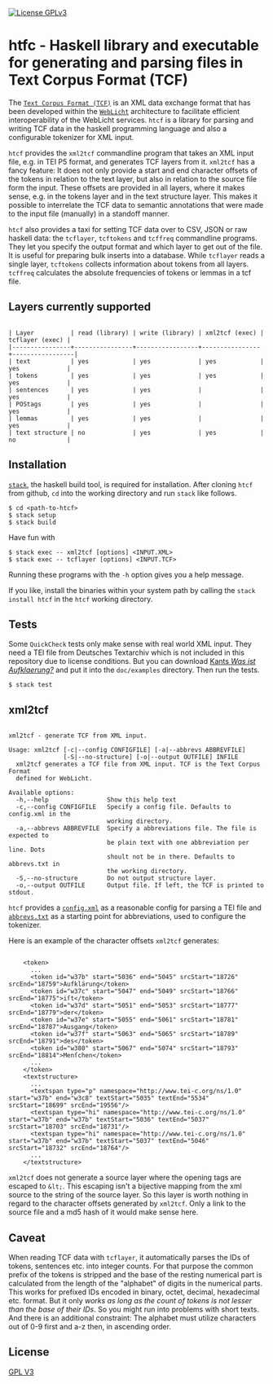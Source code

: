 [![License GPLv3](https://img.shields.io/badge/license-GPL_3-green.svg)](http://www.gnu.org/licenses/gpl-3.0.txt)

# htfc - Haskell library and executable for generating and parsing files in Text Corpus Format (TCF) #

The
[`Text Corpus Format (TCF)`](http://weblicht.sfs.uni-tuebingen.de/weblichtwiki/index.php/The_TCF_Format)
is an XML data exchange format that has been developed within the
[`WebLicht`](http://weblicht.sfs.uni-tuebingen.de/weblichtwiki/index.php/Main_Page)
architecture to facilitate efficient interoperability of the WebLicht
services. `htcf` is a library for parsing and writing TCF data in the
haskell programming language and also a configurable tokenizer for XML
input.

`htcf` provides the `xml2tcf` commandline program that takes an XML
input file, e.g. in TEI P5 format, and generates TCF layers from
it. `xml2tcf` has a fancy feature: It does not only provide a start
and end character offsets of the tokens in relation to the text layer,
but also in relation to the source file form the input. These offsets
are provided in all layers, where it makes sense, e.g. in the tokens
layer and in the text structure layer. This makes it possible to
interrelate the TCF data to semantic annotations that were made to the
input file (manually) in a standoff manner.

`htcf` also provides a taxi for setting TCF data over to CSV, JSON or
raw haskell data: the `tcflayer`, `tcftokens` and `tcffreq`
commandline programs. They let you specify the output format and which
layer to get out of the file. It is useful for preparing bulk inserts
into a database. While `tcflayer` reads a single layer, `tcftokens`
collects information about tokens from all layers. `tcffreq`
calculates the absolute frequencies of tokens or lemmas in a tcf file.



## Layers currently supported ##

<pre><code>
| Layer          | read (library) | write (library) | xml2tcf (exec) | tcflayer (exec) |
|----------------+----------------+-----------------+----------------+-----------------|
| text           | yes            | yes             | yes            | yes             |
| tokens         | yes            | yes             | yes            | yes             |
| sentences      | yes            | yes             |                | yes             |
| POStags        | yes            | yes             |                | yes             |
| lemmas         | yes            | yes             |                | yes             |
| text structure | no             | yes             | yes            | no              |
</code></pre>


## Installation ##

[`stack`](https://docs.haskellstack.org), the haskell build tool, is
required for installation. After cloning `htcf` from github, `cd` into
the working directory and run `stack` like follows.

	$ cd <path-to-htcf>
	$ stack setup
	$ stack build

Have fun with

	$ stack exec -- xml2tcf [options] <INPUT.XML>
    $ stack exec -- tcflayer [options] <INPUT.TCF>

Running these programs with the `-h` option gives you a help message.

If you like, install the binaries within your system path by calling
the `stack install htcf` in the `htcf` working directory.


## Tests ##

Some `QuickCheck` tests only make sense with real world XML input. They
need a TEI file from Deutsches Textarchiv which is not included in
this repository due to license conditions. But you can download
[Kants *Was ist Aufklaerung?*](http://www.deutschestextarchiv.de/book/download_xml/kant_aufklaerung_1784)
and put it into the `doc/examples` directory. Then run the tests.

    $ stack test


## xml2tcf ##


<pre><code>
xml2tcf - generate TCF from XML input.

Usage: xml2tcf [-c|--config CONFIGFILE] [-a|--abbrevs ABBREVFILE]
               [-S|--no-structure] [-o|--output OUTFILE] INFILE
  xml2tcf generates a TCF file from XML input. TCF is the Text Corpus Format
  defined for WebLicht.

Available options:
  -h,--help                Show this help text
  -c,--config CONFIGFILE   Specify a config file. Defaults to config.xml in the
                           working directory.
  -a,--abbrevs ABBREVFILE  Specify a abbreviations file. The file is expected to
                           be plain text with one abbreviation per line. Dots
                           shoult not be in there. Defaults to abbrevs.txt in
                           the working directory.
  -S,--no-structure        Do not output structure layer.
  -o,--output OUTFILE      Output file. If left, the TCF is printed to stdout.
</code></pre>

`htcf` provides a [`config.xml`](config.xml) as a reasonable config
for parsing a TEI file and [`abbrevs.txt`](abbrevs.txt) as a starting
point for abbreviations, used to configure the tokenizer.

Here is an example of the character offsets `xml2tcf` generates:

<pre><code>
    &lt;token>
      ...
      &lt;token id="w37b" start="5036" end="5045" srcStart="18726" srcEnd="18759">Aufklärung&lt;/token>
      &lt;token id="w37c" start="5047" end="5049" srcStart="18766" srcEnd="18775">iſt&lt;/token>
      &lt;token id="w37d" start="5051" end="5053" srcStart="18777" srcEnd="18779">der&lt;/token>
      &lt;token id="w37e" start="5055" end="5061" srcStart="18781" srcEnd="18787">Ausgang&lt;/token>
      &lt;token id="w37f" start="5063" end="5065" srcStart="18789" srcEnd="18791">des&lt;/token>
      &lt;token id="w380" start="5067" end="5074" srcStart="18793" srcEnd="18814">Menſchen&lt;/token>
	  ...
    &lt;/token>
	&lt;textstructure>
	  ...
	  &lt;textspan type="p" namespace="http://www.tei-c.org/ns/1.0" start="w37b" end="w3c8" textStart="5035" textEnd="5534" srcStart="18699" srcEnd="19556"/>
      &lt;textspan type="hi" namespace="http://www.tei-c.org/ns/1.0" start="w37b" end="w37b" textStart="5036" textEnd="5037" srcStart="18703" srcEnd="18731"/>
      &lt;textspan type="hi" namespace="http://www.tei-c.org/ns/1.0" start="w37b" end="w37b" textStart="5037" textEnd="5046" srcStart="18732" srcEnd="18764"/>
	  ...
    &lt;/textstructure>
</code></pre>

`xml2tcf` does not generate a source layer where the opening tags are
escaped to `&lt;`. This escaping isn't a bijective mapping from the
xml source to the string of the source layer. So this layer is worth
nothing in regard to the character offsets generated by
`xml2tcf`. Only a link to the source file and a md5 hash of it would
make sense here.

## Caveat ##

When reading TCF data with `tcflayer`, it automatically parses the IDs
of tokens, sentences etc. into integer counts. For that purpose the
common prefix of the tokens is stripped and the base of the resting
numerical part is calculated from the length of the "alphabet" of
digits in the numerical parts. This works for prefixed IDs encoded in
binary, octet, decimal, hexadecimal etc. format. But it only *works as
long as the count of tokens is not lesser than the base of their
IDs*. So you might run into problems with short texts. And there is an
additional constraint: The alphabet must utilize characters out of 0-9
first and a-z then, in ascending order.

## License ##

[GPL V3](http://www.gnu.org/licenses/gpl-3.0.txt)
